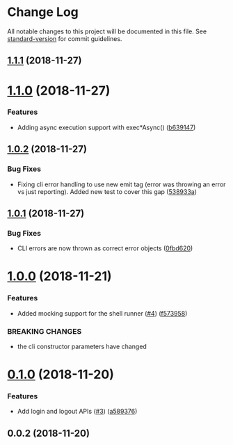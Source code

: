 # Change Log

All notable changes to this project will be documented in this file. See [standard-version](https://github.com/conventional-changelog/standard-version) for commit guidelines.

<a name="1.1.1"></a>
## [1.1.1](https://github.com/HomecareHomebase/azcli-npm/compare/v1.1.0...v1.1.1) (2018-11-27)



<a name="1.1.0"></a>
# [1.1.0](https://github.com/HomecareHomebase/azcli-npm/compare/v1.0.2...v1.1.0) (2018-11-27)


### Features

* Adding async execution support with exec*Async() ([b639147](https://github.com/HomecareHomebase/azcli-npm/commit/b639147))



<a name="1.0.2"></a>
## [1.0.2](https://github.com/HomecareHomebase/azcli-npm/compare/v1.0.1...v1.0.2) (2018-11-27)


### Bug Fixes

* Fixing cli error handling to use new emit tag (error was throwing an error vs just reporting). Added new test to cover this gap ([538933a](https://github.com/HomecareHomebase/azcli-npm/commit/538933a))



<a name="1.0.1"></a>
## [1.0.1](https://github.com/HomecareHomebase/azcli-npm/compare/v1.0.0...v1.0.1) (2018-11-27)


### Bug Fixes

* CLI errors are now thrown as correct error objects ([0fbd620](https://github.com/HomecareHomebase/azcli-npm/commit/0fbd620))



<a name="1.0.0"></a>
# [1.0.0](https://github.com/HomecareHomebase/azcli-npm/compare/v0.1.0...v1.0.0) (2018-11-21)


### Features

* Added mocking support for the shell runner ([#4](https://github.com/HomecareHomebase/azcli-npm/issues/4)) ([f573958](https://github.com/HomecareHomebase/azcli-npm/commit/f573958))


### BREAKING CHANGES

* the cli constructor parameters have changed



<a name="0.1.0"></a>
# [0.1.0](https://github.com/HomecareHomebase/azcli-npm/compare/v0.0.2...v0.1.0) (2018-11-20)


### Features

* Add login and logout APIs ([#3](https://github.com/HomecareHomebase/azcli-npm/issues/3)) ([a589376](https://github.com/HomecareHomebase/azcli-npm/commit/a589376))



<a name="0.0.2"></a>
## 0.0.2 (2018-11-20)

